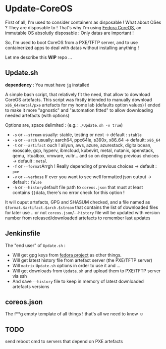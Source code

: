 # Update-CoreOS

First of all, I'm used to consider containers as disposable ! What about OSes ? They are disposable to !
That's why I'm using [Fedora CoreOS](https://getfedora.org/fr/coreos?stream=stable), an immutable OS absolutly disposable : Only datas are important !

So, I'm used to boot CoreOS from a PXE/TFTP server, and to use containerized apps to deal with datas without installing anything !

Let me describe this **WIP** repo ...

## Update.sh

**dependency** : You must have [`jq`](https://jqlang.github.io/jq/) installed

A simple bash script, that relatively fit the need, that allow to download CoreOS artefacts.
This script was firstly intended to manually download `x86_64/metal/pxe` artefacts for my home lab (defaults option values)
I ended to make it more "agnostic" and "automation fitted" to allow downloading needed artefacts (with options)

Options are, space delimited : (e.g.: `./Update.sh -v true`)

- `-s` or `--stream` usually: stable, testing or next -> défault : `stable`
- `-a` or `--arch` usually: aarch64, ppc64le, s390x, x86_64 -> default: `x86_64`
- `-t` or `--artifact` ouch ! aliyun, aws, azure, azurestack, digitalocean, exoscale, gcp, hyperv, ibmcloud, kubevirt, metal, nutanix, openstack, qemu, irtualbox, vmware, vultr... and so on depending previous choices -> default : `metal`
- `-f` or `--format`Arrgh ! Really depending of previous choices -> default : `pxe`
- `-v` or `--verbose` If ever you want to see well formatted json output -> default : `false`
- `-h` or `--history`default file path to `coreos.json` that must at least contains `{}`data, there's no error check for this option !

It will ouput artefacts, GPG and SHASUM checked, and a file named as `$format.$artifact.$arch.$stream` that contains the list of downloaded files for later use .. or not
`coreos.json`/`--history` file will be updated with version number from released/downloaded artefacts to remember last updates

## Jenkinsfile

The "end user" of `Update.sh` :

- Will get gpg keys from [fedora  project](https://fedoraproject.org/fedora.gpg) as other things.
- Will get latest history file from artefact server (the PXE/TFTP server)
- Will `matrix` `Update.sh` options in order to use it and ...
- Will get downloads from `Update.sh` and upload them to PXE/TFTP server via ssh
- And save `--history` file to keep in memory of latest downloaded artefacts versions

## coreos.json

The f**g empty template of all things ! that's all we need to know :relaxed:

## TODO

send reboot cmd to servers that depend on PXE artefacts
